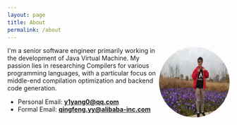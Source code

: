 ```yaml
---
layout: page
title: About
permalink: /about
---
```

<img class="avatar-img" align="right" src="../assets/images/avatar.jpg" alt="avatar" width="160" height="160" style="border-radius: 50%;" />

I'm a senior software engineer primarily working in the development of Java Virtual Machine. My passion lies in researching Compilers for various programming languages, with a particular focus on middle-end compilation optimization and backend code generation.

- Personal Email: **y1yang0@qq.com**
- Formal Email: **qingfeng.yy@alibaba-inc.com**